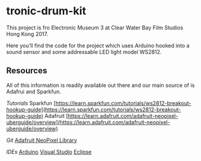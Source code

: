 # tronic-drum-kit

This project is fro Electronic Museum 3 at Clear Water Bay Film Studios Hong Kong 2017. 

Here you’ll find the code for the project which uses Arduino hooked into a sound sensor and some addressable LED light model WS2812.

## Resources
All of this information is readily available out there and our main source of is Adafrui and Sparkfun.

_Tutorials_
Sparkfun [https://learn.sparkfun.com/tutorials/ws2812-breakout-hookup-guide](https://learn.sparkfun.com/tutorials/ws2812-breakout-hookup-guide)
Adafruit [https://learn.adafruit.com/adafruit-neopixel-uberguide/overview](https://learn.adafruit.com/adafruit-neopixel-uberguide/overview)

_Git_
[Adafruit NeoPixel Library](https://github.com/adafruit/Adafruit_NeoPixel)

_IDEs_
[Arduino](https://www.arduino.cc/en/Main/Software)
[Visual Studio](http://playground.arduino.cc/Code/VisualStudio)
[Eclipse](http://playground.arduino.cc/Code/Eclipse)